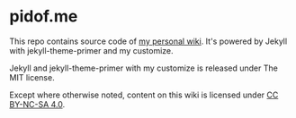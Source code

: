 # pidof.me

This repo contains source code of [my personal wiki](https://pidof.me).
It's powered by Jekyll with jekyll-theme-primer and my customize.

Jekyll and jekyll-theme-primer with my customize is released under The MIT license.

Except where otherwise noted, content on this wiki is licensed under [CC BY-NC-SA 4.0](https://creativecommons.org/licenses/by-nc-sa/4.0/).
